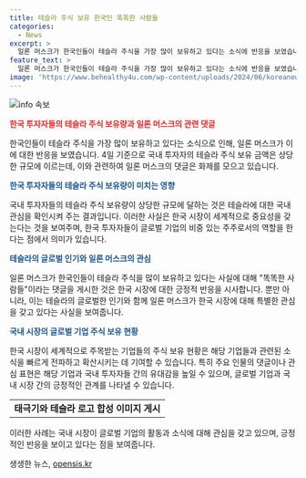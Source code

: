 ```yaml
---
title: 테슬라 주식 보유 한국인 똑똑한 사람들
categories:
  - News
excerpt: >
  일론 머스크가 한국인들이 테슬라 주식을 가장 많이 보유하고 있다는 소식에 반응을 보였습니다. 테슬라 소식을 전하는 엑스 계정에 달린 댓글은 국내 서학개미들을 향해 똑똑한 사람들이라는 내용이 담겨 있었으며, 해당 게시글에는 태극기와 테슬라 로고가 합성된 이미지도 함께 올라왔습니다. 한국예탁결제원에 따르면 국내 투자자의 테슬라 주식 보유 금액은 약 146억7000만달러(한화 약 20조3000억원)에 달합니다. 일론 머스크의 이러한 반응이 화제를 모으고 있습니다.
feature_text: >
  일론 머스크가 한국인들이 테슬라 주식을 가장 많이 보유하고 있다는 소식에 반응을 보였습니다. 테슬라 소식을 전하는 엑스 계정에 달린 댓글은 국내 서학개미들을 향해 똑똑한 사람들이라는 내용이 담겨 있었으며, 해당 게시글에는 태극기와 테슬라 로고가 합성된 이미지도 함께 올라왔습니다. 한국예탁결제원에 따르면 국내 투자자의 테슬라 주식 보유 금액은 약 146억7000만달러(한화 약 20조3000억원)에 달합니다. 일론 머스크의 이러한 반응이 화제를 모으고 있습니다.
image: 'https://www.behealthy4u.com/wp-content/uploads/2024/06/koreanews.jpg'
---
```


<p><img src="https://www.behealthy4u.com/wp-content/uploads/2024/06/koreanews.jpg" alt="info 속보" /></p>

<p><b><span style="color: #ee2323;">한국 투자자들의 테슬라 주식 보유량과 일론 머스크의 관련 댓글</span></b></p>

<p>한국인들이 테슬라 주식을 가장 많이 보유하고 있다는 소식으로 인해, 일론 머스크가 이에 대한 반응을 보였습니다. 4일 기준으로 국내 투자자의 테슬라 주식 보유 금액은 상당한 규모에 이르는데, 이와 관련하여 일론 머스크의 댓글은 화제를 모으고 있습니다.</p>

<p data-ke-size="size16"></p>

<p><b><span style="color: #1a5490;">한국 투자자들의 테슬라 주식 보유량이 미치는 영향</span></b></p>

<p>국내 투자자들의 테슬라 주식 보유량이 상당한 규모에 달하는 것은 테슬라에 대한 국내 관심을 확인시켜 주는 결과입니다. 이러한 사실은 한국 시장이 세계적으로 중요성을 갖는다는 것을 보여주며, 한국 투자자들이 글로벌 기업의 비중 있는 주주로서의 역할을 한다는 점에서 의미가 있습니다.</p>

<p data-ke-size="size16"></p>

<p><b><span style="color: #1a5490;">테슬라의 글로벌 인기와 일론 머스크의 관심</span></b></p>

<p>일론 머스크가 한국인들이 테슬라 주식을 많이 보유하고 있다는 사실에 대해 "똑똑한 사람들"이라는 댓글을 게시한 것은 한국 시장에 대한 긍정적 반응을 시사합니다. 뿐만 아니라, 이는 테슬라의 글로벌한 인기와 함께 일론 머스크가 한국 시장에 대해 특별한 관심을 갖고 있다는 사실을 보여줍니다.</p>

<p data-ke-size="size16"></p>

<p><b><span style="color: #1a5490;">국내 시장의 글로벌 기업 주식 보유 현황</span></b></p>

<p>한국 시장이 세계적으로 주목받는 기업들의 주식 보유 현황은 해당 기업들과 관련된 소식을 빠르게 전파하고 확산시키는 데 기여할 수 있습니다. 특히 주요 인물의 댓글이나 관심 표현은 해당 기업과 국내 투자자들 간의 유대감을 높일 수 있으며, 글로벌 기업과 국내 시장 간의 긍정적인 관계를 나타낼 수 있습니다.</p>

<p data-ke-size="size16"></p>

<table>
  <tbody>
    <tr>
      <td style="text-align: center; height: 17px;"><b>태극기와 테슬라 로고 합성 이미지 게시</b></td>
    </tr>
  </tbody>
</table>

<p data-ke-size="size16"></p>

<p>이러한 사례는 국내 시장이 글로벌 기업의 활동과 소식에 대해 관심을 갖고 있으며, 긍정적인 반응을 보이고 있다는 점을 보여줍니다.</p>
생생한 뉴스, <a href="https://opensis.kr" rel="dofollow">opensis.kr</a>


